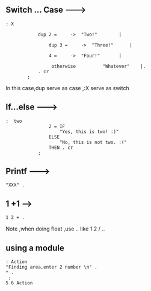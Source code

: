 ## Switch ... Case --->



``` 
: X 

			dup 2 =   	->  "Two!"    	  |
			
		        dup 3 =   	->  "Three!"  	  |
		
			    4 =   	->  "Four!"  	  |
		
		         otherwise  	    "Whatever"    |.
			. cr 
		;
 ``` 
    
In this case,dup serve as case ,:X serve as switch


## If...else --->
``` 
:  two  
			    2 = IF  
			    	"Yes, this is two! :)" 
			    ELSE  
			    	"No, this is not two. :(" 
			    THEN . cr
			;
```

## Printf --->
```
"XXX" .
```

## 1 +1 -->
```
1 2 + .
```
Note ,when doing float ,use .. like 1 2 / ..

## using a module
```
: Action
"Finding area,enter 2 number \n" .
* .
 ;
5 6 Action
```
